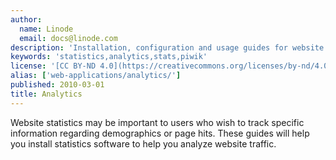 ```yaml
---
author:
  name: Linode
  email: docs@linode.com
description: 'Installation, configuration and usage guides for website statistics.'
keywords: 'statistics,analytics,stats,piwik'
license: '[CC BY-ND 4.0](https://creativecommons.org/licenses/by-nd/4.0)'
alias: ['web-applications/analytics/']
published: 2010-03-01
title: Analytics
---
```


Website statistics may be important to users who wish to track specific information regarding demographics or page hits. These guides will help you install statistics software to help you analyze website traffic.

